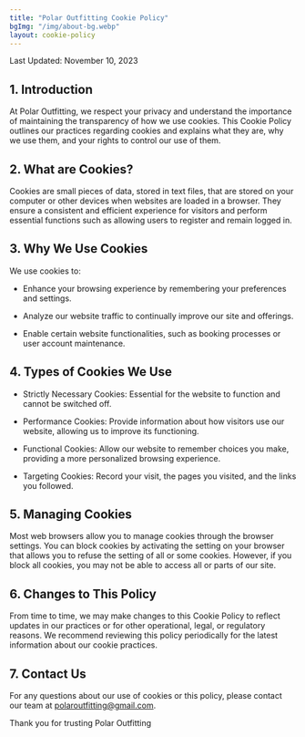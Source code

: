 ```yaml
---
title: "Polar Outfitting Cookie Policy"
bgImg: "/img/about-bg.webp"
layout: cookie-policy
---
```


Last Updated: November 10, 2023

## 1. Introduction

At Polar Outfitting, we respect your privacy and understand the importance of maintaining the transparency of how we use cookies. This Cookie Policy outlines our practices regarding cookies and explains what they are, why we use them, and your rights to control our use of them.

## 2. What are Cookies?

Cookies are small pieces of data, stored in text files, that are stored on your computer or other devices when websites are loaded in a browser. They ensure a consistent and efficient experience for visitors and perform essential functions such as allowing users to register and remain logged in.

## 3. Why We Use Cookies

We use cookies to:

- Enhance your browsing experience by remembering your preferences and settings.

- Analyze our website traffic to continually improve our site and offerings.

- Enable certain website functionalities, such as booking processes or user account maintenance.

## 4. Types of Cookies We Use

- Strictly Necessary Cookies: Essential for the website to function and cannot be switched off.

- Performance Cookies: Provide information about how visitors use our website, allowing us to improve its functioning.

- Functional Cookies: Allow our website to remember choices you make, providing a more personalized browsing experience.

- Targeting Cookies: Record your visit, the pages you visited, and the links you followed.

## 5. Managing Cookies

Most web browsers allow you to manage cookies through the browser settings. You can block cookies by activating the setting on your browser that allows you to refuse the setting of all or some cookies. However, if you block all cookies, you may not be able to access all or parts of our site.

## 6. Changes to This Policy

From time to time, we may make changes to this Cookie Policy to reflect updates in our practices or for other operational, legal, or regulatory reasons. We recommend reviewing this policy periodically for the latest information about our cookie practices.

## 7. Contact Us

For any questions about our use of cookies or this policy, please contact our team at [polaroutfitting@gmail.com](mailto:polaroutfitting@gmail.com).

Thank you for trusting Polar Outfitting
